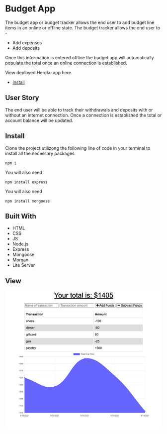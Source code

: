 # Budget App

The budget app or budget tracker allows the end user to add budget line items in an online or offline state. The budget tracker allows the end user to -

- Add expenses
- Add deposits

Once this information is entered offline the budget app will automatically populate the total once an online connection is established.

View deployed Heroku app here

- [Install](https://github.com/maximosandoval/budget-app#install)

## User Story

The end user will be able to track their withdrawals and deposits with or without an internet connection. Once a connection is established the total or account balance will be updated.

## Install

Clone the project utilizong the following line of code in your terminal to install all the necessary packages:

    npm i

You will also need

    npm install express

You will also need

    npm install mongoose

## Built With

- HTML
- CSS
- JS
- Node.js
- Express
- Mongoose
- Morgan
- Lite Server

## View

![Screen capture](https://github.com/maximosandoval/budget-app/blob/main/images/screencap-1.png)

